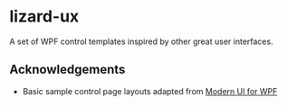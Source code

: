 # lizard-ux
A set of WPF control templates inspired by other great user interfaces.


## Acknowledgements
* Basic sample control page layouts adapted from [Modern UI for WPF](https://github.com/firstfloorsoftware/mui)
